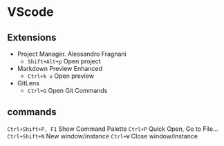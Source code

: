 # VScode

## Extensions

* Project Manager. Alessandro Fragnani
  * `Shift+Alt+p` Open project  
* Markdown Preview Enhanced
  * `Ctrl+k v` Open preview
* GitLens
  * `Ctrl+G` Open Git Commands

## commands

`Ctrl+Shift+P, F1` Show Command Palette
`Ctrl+P` Quick Open, Go to File...
`Ctrl+Shift+N` New window/instance
`Ctrl+W` Close window/instance
